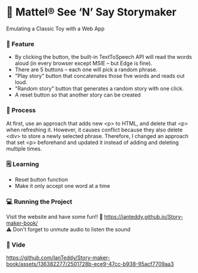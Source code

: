 # 📕 Mattel® See ‘N’ Say Storymaker
Emulating a Classic Toy with a Web App

### 🚀 Feature
- By clicking the button, the built-in TextToSpeech API will read the words aloud (in every browser except MSIE – but Edge is fine).
- There are 5 buttons – each one will pick a random phrase.
- "Play story" button that concatenates those five words and reads out loud.
- "Random story" button that generates a random story with one click.
- A reset button so that another story can be created

### 💭 Process
At first, use an approach that adds new \<p> to HTML, and delete that \<p> when refreshing it. However, it causes conflict because they also delete \<div> to store a newly selected phrase. Therefore, I changed an approach that set \<p> beforehand and updated it instead of adding and deleting multiple times.

### 🗒 Learning
<ul>
  <li>Reset button function</li>
  <li>Make it only accept one word at a time</li>
</ul>


### 💻 Running the Project
Visit the website and have some fun!! :rainbow:  <https://ianteddy.github.io/Story-maker-book/> <br/>
:warning: Don't forget to unmute audio to listen the sound


### 🎥 Vide

https://github.com/IanTeddy/Story-maker-book/assets/136382277/2501728b-ece9-47cc-b938-95acf7709aa3
